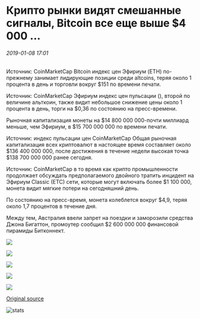 # Крипто рынки видят смешанные сигналы, Bitcoin все еще выше $4 000 ...

###### 2019-01-08 17:01

Источник: CoinMarketCap Bitcoin индекс цен Эфириум (ETH) по-прежнему занимает лидирующие позиции среди altcoins, теряя около 1 процента в день и торговли вокруг $151 по времени печати.

Источник: CoinMarketCap Эфириум индекс цен пульсации (), второй по величине альткоин, также видит небольшое снижение цены около 1 процента в день, торги на $0,36 по состоянию на пресс-времени.

Рыночная капитализация монеты на $14 800 000 000-почти миллиард меньше, чем Эфириум, в $15 700 000 000 по времени печати.

Источник: индекс пульсации цен CoinMarketCap Общая рыночная капитализация всех криптовалют в настоящее время составляет около $136 400 000 000, после достижения в течение недели высокая точка $138 700 000 000 ранее сегодня.

Источник: CoinMarketCap в то время как крипто промышленности продолжает обсуждать предполагаемого двойного тратить инцидент на Эфириум Classic (ETC) сети, которые могут включать более $1 100 000, монета видит мягкие потери на сегодняшний день.

По состоянию на пресс-время, монета колеблется вокруг $4,9, теряя около 1,7 процентов в течение дня.

Между тем, Австралия ввели запрет на поездки и заморозили средства Джона Бигаттон, промоутер сообщил $2 600 000 000 финансовой пирамиды Битконнект.

![](https://s3.cointelegraph.com/storage/uploads/view/aa0a409077ec2d2444117c3729790ee0.png)

![](https://s3.cointelegraph.com/storage/uploads/view/805ebabb441e66daa3a06e600da66f5a.png)

![](https://s3.cointelegraph.com/storage/uploads/view/9bb638ec8f6c47723cd37e443db1b093.png)

![](https://s3.cointelegraph.com/storage/uploads/view/49164c8fd592ac25d3400761c4ebd4f4.png)

![](https://s3.cointelegraph.com/storage/uploads/view/ae4409645d4531522a70242263325a3d.png)

[Original source](https://cointelegraph.com/news/crypto-markets-see-mixed-signals-bitcoin-still-above-4-000)

![stats](https://c.statcounter.com/11760860/0/a89fa40b/1/ "stats")
